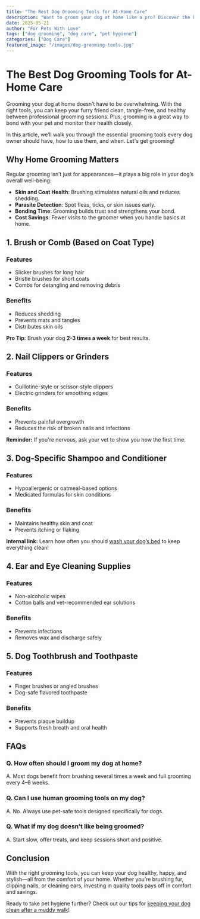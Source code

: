 ```yaml
---
title: "The Best Dog Grooming Tools for At-Home Care"
description: "Want to groom your dog at home like a pro? Discover the best grooming tools to keep your pet clean, healthy, and happy between salon visits!"
date: 2025-05-21
author: "For Pets With Love"
tags: ["dog grooming", "dog care", "pet hygiene"]
categories: ["Dog Care"]
featured_image: "/images/dog-grooming-tools.jpg"
---
```


# The Best Dog Grooming Tools for At-Home Care

Grooming your dog at home doesn’t have to be overwhelming. With the right tools, you can keep your furry friend clean, tangle-free, and healthy between professional grooming sessions. Plus, grooming is a great way to bond with your pet and monitor their health closely.

In this article, we’ll walk you through the essential grooming tools every dog owner should have, how to use them, and when. Let's get grooming!

## Why Home Grooming Matters

Regular grooming isn’t just for appearances—it plays a big role in your dog’s overall well-being:

- **Skin and Coat Health**: Brushing stimulates natural oils and reduces shedding.
- **Parasite Detection**: Spot fleas, ticks, or skin issues early.
- **Bonding Time**: Grooming builds trust and strengthens your bond.
- **Cost Savings**: Fewer visits to the groomer when you handle basics at home.

## 1. Brush or Comb (Based on Coat Type)

### Features
- Slicker brushes for long hair
- Bristle brushes for short coats
- Combs for detangling and removing debris

### Benefits
- Reduces shedding
- Prevents mats and tangles
- Distributes skin oils

**Pro Tip:** Brush your dog **2-3 times a week** for best results.

## 2. Nail Clippers or Grinders

### Features
- Guillotine-style or scissor-style clippers
- Electric grinders for smoothing edges

### Benefits
- Prevents painful overgrowth
- Reduces the risk of broken nails and infections

**Reminder:** If you're nervous, ask your vet to show you how the first time.

## 3. Dog-Specific Shampoo and Conditioner

### Features
- Hypoallergenic or oatmeal-based options
- Medicated formulas for skin conditions

### Benefits
- Maintains healthy skin and coat
- Prevents itching or flaking

**Internal link:** Learn how often you should [wash your dog’s bed](/how-often-wash-dog-bed/) to keep everything clean!

## 4. Ear and Eye Cleaning Supplies

### Features
- Non-alcoholic wipes
- Cotton balls and vet-recommended ear solutions

### Benefits
- Prevents infections
- Removes wax and discharge safely

## 5. Dog Toothbrush and Toothpaste

### Features
- Finger brushes or angled brushes
- Dog-safe flavored toothpaste

### Benefits
- Prevents plaque buildup
- Supports fresh breath and oral health

## FAQs

### Q. How often should I groom my dog at home?
A. Most dogs benefit from brushing several times a week and full grooming every 4–6 weeks.

### Q. Can I use human grooming tools on my dog?
A. No. Always use pet-safe tools designed specifically for dogs.

### Q. What if my dog doesn’t like being groomed?
A. Start slow, offer treats, and keep sessions short and positive.

## Conclusion

With the right grooming tools, you can keep your dog healthy, happy, and stylish—all from the comfort of your home. Whether you’re brushing fur, clipping nails, or cleaning ears, investing in quality tools pays off in comfort and savings.

Ready to take pet hygiene further? Check out our tips for [keeping your dog clean after a muddy walk](/muddy-walk-cleaning-dogs/)!
